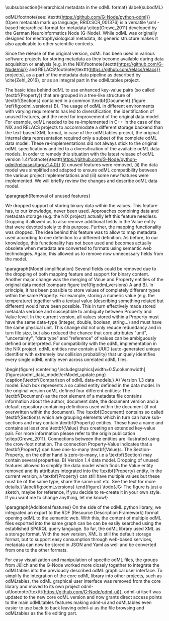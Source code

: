 \subsubsection{Hierarchical metadata in the odML format}
\label{subodML}

odML\footnote{see: \texttt{https://github.com/G-Node/python-odml}} (Open metadata mark up language, RRID:SCR\_001376) is a versatile \xml -based hierarchical format for metadata \citep{Grewe_2011} developed by the German Neuroinformatics Node (G-Node). While odML was originally designed for electrophysiological metadata, its generic structure makes it also applicable to other scientific contexts.

Since the release of the original version, odML has been used in various software projects for storing metadata as they become available during data acquisition or analysis [e.g. in the NIX\footnote{\texttt{https://github.com/G-Node/nix}} and RELACS\footnote{\texttt{https://github.com/relacs/relacs}} projects], as a part of the metadata data pipeline as described by \cite{Zehl_2016}, or as an integral part in the odMLtables project.

The basic idea behind odML to use enhanced key-value pairs (so called \textbf{Property}) that are grouped in a tree-like structure of \textbf{Sections} contained in a common \textbf{Document} (figure \ref{fig:odml_versions} B). The usage of odML in different environments with varying requirements has led to diversification, the identification of unused features, and the need for improvement of the original data model. For example, odML needed to be re-implemented in C++ in the case of the NIX and RELACS projects to accommodate a different storage backend than the text-based XML format, in case of the odMLtables project, the original internal data representation required only a subset of the complete odML data model. These re-implementations did not always stick to the original odML specifications and led to a diversification of the available odML data models. In order to remedy this situation with the latest release of odML version 1.4\footnote{\texttt{https://github.com/G-Node/python-odml/releases/tag/v1.4.0}} (i) unused features were removed, (ii) the data model was simplified and adapted to ensure odML compatibility between the various project implementations and (iii) some new features were implemented. We will briefly review the changes and describe odML data model. 

\paragraph{Removal of unused features}

We dropped support of storing binary data within the values. This feature has, to our knowledge, never been used. Approaches combining data and metadata storage (e.g. the NIX project) actually left this feature needless. Dropping it allowed us to also remove additional fields in the Value entity that were devoted solely to this purpose. Further, the mapping functionality was dropped. The idea behind this feature was to allow to map metadata used according to one definition to a different definition. As before, to our knowledge, this functionality has not been used and becomes actually obsolete when metadata are converted to formats using semantic web technologies. Again, this allowed us to remove now unnecessary fields from the model.

\paragraph{Model simplification}
Several fields could be removed due to the dropping of both mapping feature and support for binary content. Another major change was the merging of Value and Property entities of the original data model (compare figure \ref{fig:odml_versions} A and B). In principle, it has been possible to store values of completely different types within the same Property. For example, storing a numeric value (e.g. the temperature) together with a textual value (describing something related but different) would have been possible. This in turn effectively made stored metadata verbose and susceptible to ambiguity between Property and Value level. In the current version, all values stored within a Property must have the same data-type (integer, double, boolean, string…) and must have the same physical unit. This change did not only reduce redundancy and in turn file size, but also reduced the chance that core attributes "unit", "uncertainty", "data type" and "reference" of values can be ambiguously defined or interpreted. For compatibility with the odML implementation in the NIX project, odML entities now contain a UUID (auto-generated unique identifier with extremely low collision probability) that uniquely identifies every single odML entity even across unrelated odML files.

\begin{figure}
    \centering
    \includegraphics[width=0.5\columnwidth]{figures/odml_data_model/erModel_update.png}
    \caption{\textbf{Comparison of odML data-models.} A) Version 1.3 data model. Each box represents a so called entity defined in the data model. In the original version odML defined four different entities: The \textbf{Document} as the root element of a metadata file contains information about the author, document date, the document version and a default repository containing definitions used within the document (if not overwritten within the document). The \textbf{Document} contains so called \textbf{Section}s which are grouping elements which in turn can have sub-sections and may contain \textbf{Property} entities. These have a name and contains at least one \textbf{Value} thus creating an extended key-value pair. For more information please refer to the origin publication \citep{Grewe_2011}. Connections between the entities are illustrated using the crow-foot notation. The connection Property-Value indicates that a \textbf{Property} can have one-to-many \textbf{Value}s. The Section-Property, on the other hand is zero-to-many, i.e a \textbf{Section} may contain several properties. B) Version 1.4 data model. Dropping of unused features allowed to simplify the data model which finds the Value entity removed and its attributes integrated into the \textbf{Property} entity. In the current version, a \textbf{Property} can still have multiple values but these must be of the same type, share the same unit etc. See the text for more details.}
    \label{fig:odml_versions}
\end{figure}
\todo{JG: The figure is just a sketch, maybe for reference, if you decide to re-create it in your own style. If you want me to change anything, let me know!}

\paragraph{Additional features}
On the side of the odML python library, we integrated an export to the RDF (Resource Description Framework) format opening odML to the semantic web. With this, the content of multiple odML files exported into the same graph can be can be easily searched using the established SPARQL query language. So far, the odML library used XML as a storage format. With the new version, XML is still the default storage format, but to support easy consumption through web-based services, metadata can now be stored in JSON and Yaml as well and be converted from one to the other formats. 

For easy visualization and manipulation of specific odML files, the groups from Jülich and the G-Node worked more closely together to integrate the odMLtables into the previously described odML graphical user interface. To simplify the integration of the core odML library into other projects, such as odMLtables, the odML graphical user interface was removed from the core library and moved to its own project odml-ui\footnote{\texttt{https://github.com/G-Node/odml-ui}}. odml-ui itself was updated to the new core odML version and now grants direct access points to the main odMLtables features making odml-ui and odMLtables even easier to use back to back leaving odml-ui as the file browsing and odMLtables as the file editing part.
